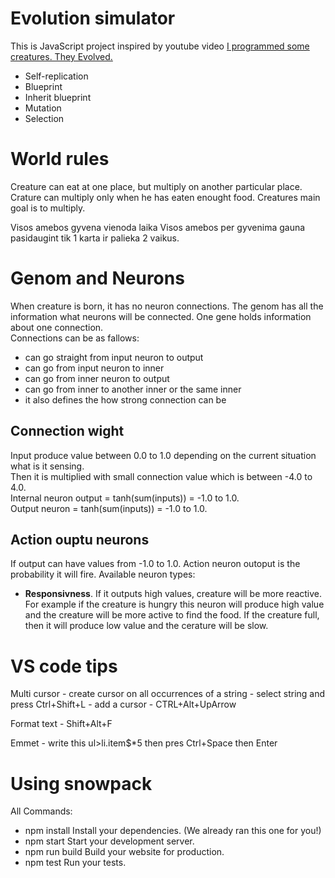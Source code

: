 # Evolution simulator

This is JavaScript project inspired by youtube video [I programmed some creatures. They Evolved.](https://www.youtube.com/watch?v=N3tRFayqVtk&list=WL&index=2)

 - Self-replication
 - Blueprint
 - Inherit blueprint
 - Mutation
 - Selection

# World rules
Creature can eat at one place, but multiply on another particular place.
Crature can multiply only when he has eaten enought food.
Creatures main goal is to multiply.


Visos amebos gyvena vienoda laika
Visos amebos per gyvenima gauna pasidaugint tik 1 karta ir palieka 2 vaikus.

# Genom and Neurons

When creature is born, it has no neuron connections. The genom has all the information what neurons will be connected. One gene holds information about one connection.  
Connections can be as fallows:
 - can go straight from input neuron to output
 - can go from input neuron to inner
 - can go from inner neuron to output
 - can go from inner to another inner or the same inner
 - it also defines the how strong connection can be

## Connection wight
Input produce value between 0.0 to 1.0 depending on the current situation what is it sensing.  
Then it is multiplied with small connection value which is between -4.0 to 4.0.  
Internal neuron output = tanh(sum(inputs)) = -1.0 to 1.0.  
Output neuron = tanh(sum(inputs)) = -1.0 to 1.0.

## Action ouptu neurons
If output can have values from -1.0 to 1.0. Action neuron outoput is the probability it will fire.
Available neuron types:
 - **Responsivness**. If it outputs high values, creature will be more reactive. For example if the creature is hungry this neuron will produce high value and the creature will be more active to find the food. If the creature full, then it will produce low value and the cerature will be slow.


# VS code tips
  
Multi cursor
	- create cursor on all occurrences of a string - select string and press Ctrl+Shift+L
	- add a cursor - CTRL+Alt+UpArrow
  
Format text
	- Shift+Alt+F
  
Emmet
	- write this ul>li.item$*5 then pres Ctrl+Space then Enter

# Using snowpack

All Commands:
  
  - npm install      Install your dependencies. (We already ran this one for you!)
  - npm start        Start your development server.
  - npm run build    Build your website for production.
  - npm test         Run your tests.